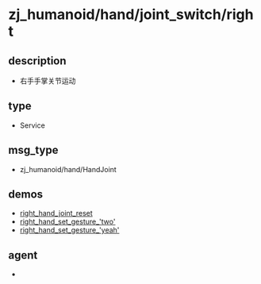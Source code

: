 ﻿
# zj_humanoid/hand/joint_switch/right

## description
- 右手手掌关节运动


## type
- Service

## msg_type
- zj_humanoid/hand/HandJoint

## demos
- [right_hand_joint_reset](./right_hand_joint_reset.yaml)
- [right_hand_set_gesture_'two'](./right_hand_set_gesture_'two'.yaml)
- [right_hand_set_gesture_'yeah'](./right_hand_set_gesture_'yeah'.yaml)


## agent
- 


